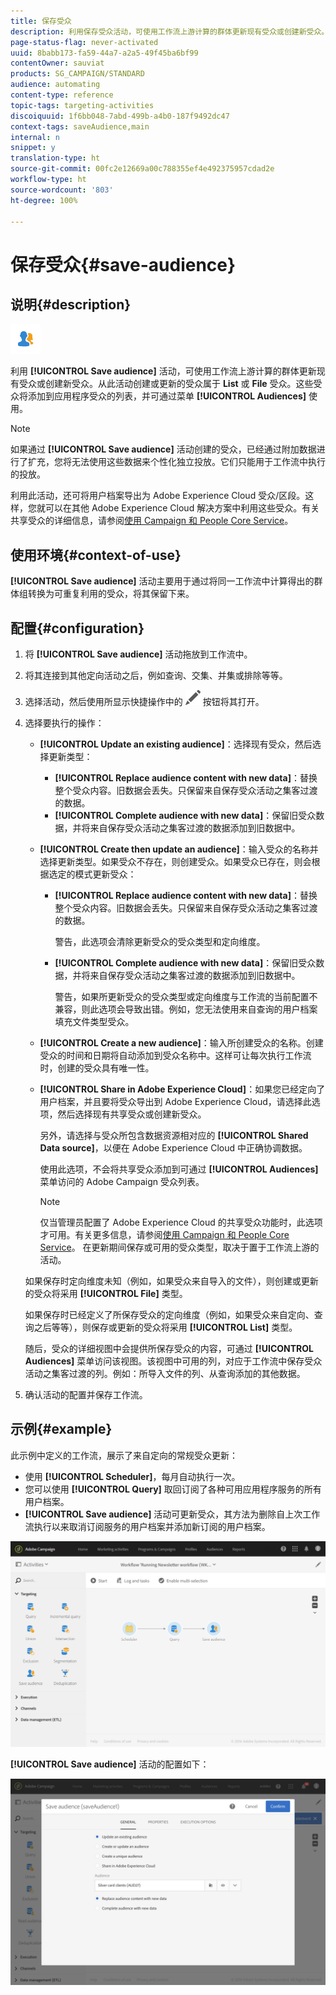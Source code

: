 ```yaml
---
title: 保存受众
description: 利用保存受众活动，可使用工作流上游计算的群体更新现有受众或创建新受众。
page-status-flag: never-activated
uuid: 8babb173-fa59-44a7-a2a5-49f45ba6bf99
contentOwner: sauviat
products: SG_CAMPAIGN/STANDARD
audience: automating
content-type: reference
topic-tags: targeting-activities
discoiquuid: 1f6bb048-7abd-499b-a4b0-187f9492dc47
context-tags: saveAudience,main
internal: n
snippet: y
translation-type: ht
source-git-commit: 00fc2e12669a00c788355ef4e492375957cdad2e
workflow-type: ht
source-wordcount: '803'
ht-degree: 100%

---
```



# 保存受众{#save-audience}

## 说明{#description}

![](assets/save_audience.png)

利用 **[!UICONTROL Save audience]** 活动，可使用工作流上游计算的群体更新现有受众或创建新受众。从此活动创建或更新的受众属于 **List** 或 **File** 受众。这些受众将添加到应用程序受众的列表，并可通过菜单 **[!UICONTROL Audiences]** 使用。

>[!NOTE]
>
>如果通过 **[!UICONTROL Save audience]** 活动创建的受众，已经通过附加数据进行了扩充，您将无法使用这些数据来个性化独立投放。它们只能用于工作流中执行的投放。

利用此活动，还可将用户档案导出为 Adobe Experience Cloud 受众/区段。这样，您就可以在其他 Adobe Experience Cloud 解决方案中利用这些受众。有关共享受众的详细信息，请参阅[使用 Campaign 和 People Core Service](../../integrating/using/about-campaign-audience-manager-or-people-core-service-integration.md)。

## 使用环境{#context-of-use}

**[!UICONTROL Save audience]** 活动主要用于通过将同一工作流中计算得出的群体组转换为可重复利用的受众，将其保留下来。

## 配置{#configuration}

1. 将 **[!UICONTROL Save audience]** 活动拖放到工作流中。
1. 将其连接到其他定向活动之后，例如查询、交集、并集或排除等等。
1. 选择活动，然后使用所显示快捷操作中的 ![](assets/edit_darkgrey-24px.png) 按钮将其打开。
1. 选择要执行的操作：

   * **[!UICONTROL Update an existing audience]**：选择现有受众，然后选择更新类型：

      * **[!UICONTROL Replace audience content with new data]**：替换整个受众内容。旧数据会丢失。只保留来自保存受众活动之集客过渡的数据。
      * **[!UICONTROL Complete audience with new data]**：保留旧受众数据，并将来自保存受众活动之集客过渡的数据添加到旧数据中。
   * **[!UICONTROL Create then update an audience]**：输入受众的名称并选择更新类型。如果受众不存在，则创建受众。如果受众已存在，则会根据选定的模式更新受众：

      * **[!UICONTROL Replace audience content with new data]**：替换整个受众内容。旧数据会丢失。只保留来自保存受众活动之集客过渡的数据。

         警告，此选项会清除更新受众的受众类型和定向维度。

      * **[!UICONTROL Complete audience with new data]**：保留旧受众数据，并将来自保存受众活动之集客过渡的数据添加到旧数据中。

         警告，如果所更新受众的受众类型或定向维度与工作流的当前配置不兼容，则此选项会导致出错。例如，您无法使用来自查询的用户档案填充文件类型受众。
   * **[!UICONTROL Create a new audience]**：输入所创建受众的名称。创建受众的时间和日期将自动添加到受众名称中。这样可让每次执行工作流时，创建的受众具有唯一性。
   * **[!UICONTROL Share in Adobe Experience Cloud]**：如果您已经定向了用户档案，并且要将受众导出到 Adobe Experience Cloud，请选择此选项，然后选择现有共享受众或创建新受众。

      另外，请选择与受众所包含数据资源相对应的 **[!UICONTROL Shared Data source]**，以便在 Adobe Experience Cloud 中正确协调数据。

      使用此选项，不会将共享受众添加到可通过 **[!UICONTROL Audiences]** 菜单访问的 Adobe Campaign 受众列表。

      >[!NOTE]
      >
      >仅当管理员配置了 Adobe Experience Cloud 的共享受众功能时，此选项才可用。有关更多信息，请参阅[使用 Campaign 和 People Core Service](../../integrating/using/about-campaign-audience-manager-or-people-core-service-integration.md)。
   在更新期间保存或可用的受众类型，取决于置于工作流上游的活动。

   如果保存时定向维度未知（例如，如果受众来自导入的文件），则创建或更新的受众将采用 **[!UICONTROL File]** 类型。

   如果保存时已经定义了所保存受众的定向维度（例如，如果受众来自定向、查询之后等等），则保存或更新的受众将采用 **[!UICONTROL List]** 类型。

   随后，受众的详细视图中会提供所保存受众的内容，可通过 **[!UICONTROL Audiences]** 菜单访问该视图。该视图中可用的列，对应于工作流中保存受众活动之集客过渡的列。例如：所导入文件的列、从查询添加的其他数据。

1. 确认活动的配置并保存工作流。

## 示例{#example}

此示例中定义的工作流，展示了来自定向的常规受众更新：

* 使用 **[!UICONTROL Scheduler]**，每月自动执行一次。
* 您可以使用 **[!UICONTROL Query]** 取回订阅了各种可用应用程序服务的所有用户档案。
* **[!UICONTROL Save audience]** 活动可更新受众，其方法为删除自上次工作流执行以来取消订阅服务的用户档案并添加新订阅的用户档案。

![](assets/save_audience_example_1.png)

**[!UICONTROL Save audience]** 活动的配置如下：

![](assets/save_audience_example_2.png)

